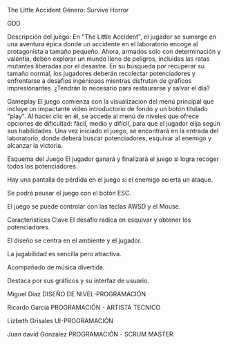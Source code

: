 The Little Accident
Género: Survive Horror

GDD

Descripción del juego: En "The Little Accident", el jugador se sumerge en una aventura épica donde un accidente en el laboratorio encoge al protagonista a tamaño pequeño. Ahora, armados solo con determinación y valentía, deben explorar un mundo lleno de peligros, incluidas las ratas mutantes liberadas por el desastre. En su búsqueda por recuperar su tamaño normal, los jugadores deberán recolectar potenciadores y enfrentarse a desafíos ingeniosos mientras disfrutan de gráficos impresionantes. ¿Tendrán lo necesario para restaurarse y salvar el día?



Gameplay
El juego comienza con la visualización del menú principal que incluye un impactante video introductorio de fondo y un botón titulado "play". Al hacer clic en él, se accede al menú de niveles que ofrece opciones de dificultad: fácil, medio y difícil, para que el jugador elija según sus habilidades.
Una vez iniciado el juego, se encontrará en la entrada del laboratorio, donde deberá buscar potenciadores, esquivar al enemigo y alcanzar la victoria.

Esquema del Juego
El jugador ganará y finalizará el juego si logra recoger todos los potenciadores.

Hay una pantalla de pérdida en el juego si el enemigo acierta un ataque.

Se podrá pausar el juego con el botón ESC.

El juego se puede controlar con las teclas AWSD y el Mouse.

Características Clave
El desafío radica en esquivar y obtener los potenciadores.

El diseño se centra en el ambiente y el jugador.

La jugabilidad es sencilla pero atractiva.

Acompañado de música divertida.

Destaca por sus gráficos y su interfaz de usuario.



Miguel Diaz
DISEÑO DE NIVEL-PROGRAMACIÓN

Ricardo Garcia
PROGRAMACIÓN - ARTISTA TECNICO

Lizbeth Grisales
UI-PROGRAMACIÓN

Juan david Gonzalez
PROGRAMACIÓN - SCRUM MASTER
